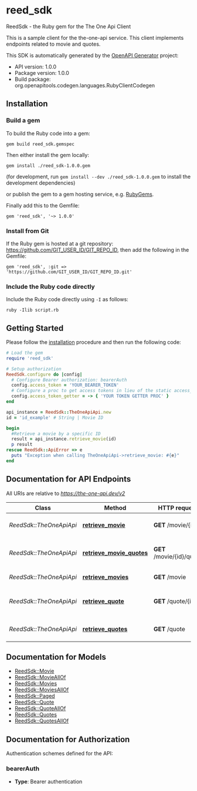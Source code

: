# reed_sdk

ReedSdk - the Ruby gem for the The One Api Client

This is a sample client for the the-one-api service.
This client implements endpoints related to movie and quotes.

This SDK is automatically generated by the [OpenAPI Generator](https://openapi-generator.tech) project:

- API version: 1.0.0
- Package version: 1.0.0
- Build package: org.openapitools.codegen.languages.RubyClientCodegen

## Installation

### Build a gem

To build the Ruby code into a gem:

```shell
gem build reed_sdk.gemspec
```

Then either install the gem locally:

```shell
gem install ./reed_sdk-1.0.0.gem
```

(for development, run `gem install --dev ./reed_sdk-1.0.0.gem` to install the development dependencies)

or publish the gem to a gem hosting service, e.g. [RubyGems](https://rubygems.org/).

Finally add this to the Gemfile:

    gem 'reed_sdk', '~> 1.0.0'

### Install from Git

If the Ruby gem is hosted at a git repository: https://github.com/GIT_USER_ID/GIT_REPO_ID, then add the following in the Gemfile:

    gem 'reed_sdk', :git => 'https://github.com/GIT_USER_ID/GIT_REPO_ID.git'

### Include the Ruby code directly

Include the Ruby code directly using `-I` as follows:

```shell
ruby -Ilib script.rb
```

## Getting Started

Please follow the [installation](#installation) procedure and then run the following code:

```ruby
# Load the gem
require 'reed_sdk'

# Setup authorization
ReedSdk.configure do |config|
  # Configure Bearer authorization: bearerAuth
  config.access_token = 'YOUR_BEARER_TOKEN'
  # Configure a proc to get access tokens in lieu of the static access_token configuration
  config.access_token_getter = -> { 'YOUR TOKEN GETTER PROC' } 
end

api_instance = ReedSdk::TheOneApiApi.new
id = 'id_example' # String | Movie ID

begin
  #Retrieve a movie by a specific ID
  result = api_instance.retrieve_movie(id)
  p result
rescue ReedSdk::ApiError => e
  puts "Exception when calling TheOneApiApi->retrieve_movie: #{e}"
end

```

## Documentation for API Endpoints

All URIs are relative to *https://the-one-api.dev/v2*

Class | Method | HTTP request | Description
------------ | ------------- | ------------- | -------------
*ReedSdk::TheOneApiApi* | [**retrieve_movie**](docs/TheOneApiApi.md#retrieve_movie) | **GET** /movie/{id} | Retrieve a movie by a specific ID
*ReedSdk::TheOneApiApi* | [**retrieve_movie_quotes**](docs/TheOneApiApi.md#retrieve_movie_quotes) | **GET** /movie/{id}/quote | Retrieve a specific movies quotes.
*ReedSdk::TheOneApiApi* | [**retrieve_movies**](docs/TheOneApiApi.md#retrieve_movies) | **GET** /movie | Retrieve all movies
*ReedSdk::TheOneApiApi* | [**retrieve_quote**](docs/TheOneApiApi.md#retrieve_quote) | **GET** /quote/{id} | Retrieve a specific movie quote
*ReedSdk::TheOneApiApi* | [**retrieve_quotes**](docs/TheOneApiApi.md#retrieve_quotes) | **GET** /quote | Retrieve all movie quotes


## Documentation for Models

 - [ReedSdk::Movie](docs/Movie.md)
 - [ReedSdk::MovieAllOf](docs/MovieAllOf.md)
 - [ReedSdk::Movies](docs/Movies.md)
 - [ReedSdk::MoviesAllOf](docs/MoviesAllOf.md)
 - [ReedSdk::Paged](docs/Paged.md)
 - [ReedSdk::Quote](docs/Quote.md)
 - [ReedSdk::QuoteAllOf](docs/QuoteAllOf.md)
 - [ReedSdk::Quotes](docs/Quotes.md)
 - [ReedSdk::QuotesAllOf](docs/QuotesAllOf.md)


## Documentation for Authorization


Authentication schemes defined for the API:
### bearerAuth

- **Type**: Bearer authentication

